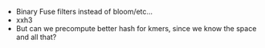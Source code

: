 * Binary Fuse filters instead of bloom/etc...
* xxh3
* But can we precompute better hash for kmers, since we know the space and all that?